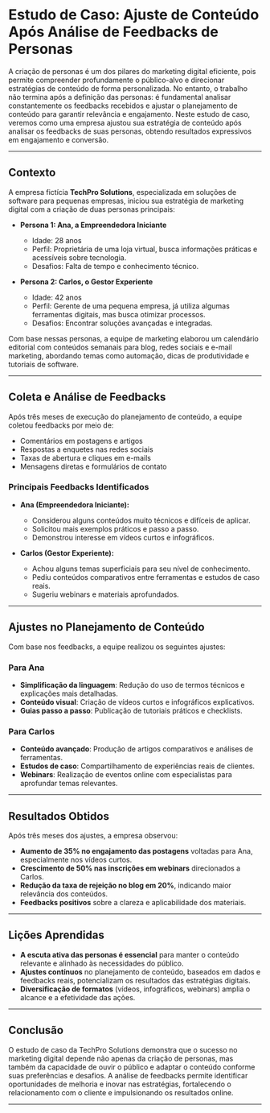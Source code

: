 
# Estudo de Caso: Ajuste de Conteúdo Após Análise de Feedbacks de Personas

A criação de personas é um dos pilares do marketing digital eficiente, pois permite compreender profundamente o público-alvo e direcionar estratégias de conteúdo de forma personalizada. No entanto, o trabalho não termina após a definição das personas: é fundamental analisar constantemente os feedbacks recebidos e ajustar o planejamento de conteúdo para garantir relevância e engajamento. Neste estudo de caso, veremos como uma empresa ajustou sua estratégia de conteúdo após analisar os feedbacks de suas personas, obtendo resultados expressivos em engajamento e conversão.

---

## Contexto

A empresa fictícia **TechPro Solutions**, especializada em soluções de software para pequenas empresas, iniciou sua estratégia de marketing digital com a criação de duas personas principais:

- **Persona 1: Ana, a Empreendedora Iniciante**
  - Idade: 28 anos
  - Perfil: Proprietária de uma loja virtual, busca informações práticas e acessíveis sobre tecnologia.
  - Desafios: Falta de tempo e conhecimento técnico.

- **Persona 2: Carlos, o Gestor Experiente**
  - Idade: 42 anos
  - Perfil: Gerente de uma pequena empresa, já utiliza algumas ferramentas digitais, mas busca otimizar processos.
  - Desafios: Encontrar soluções avançadas e integradas.

Com base nessas personas, a equipe de marketing elaborou um calendário editorial com conteúdos semanais para blog, redes sociais e e-mail marketing, abordando temas como automação, dicas de produtividade e tutoriais de software.

---

## Coleta e Análise de Feedbacks

Após três meses de execução do planejamento de conteúdo, a equipe coletou feedbacks por meio de:

- Comentários em postagens e artigos
- Respostas a enquetes nas redes sociais
- Taxas de abertura e cliques em e-mails
- Mensagens diretas e formulários de contato

### Principais Feedbacks Identificados

- **Ana (Empreendedora Iniciante):**
  - Considerou alguns conteúdos muito técnicos e difíceis de aplicar.
  - Solicitou mais exemplos práticos e passo a passo.
  - Demonstrou interesse em vídeos curtos e infográficos.

- **Carlos (Gestor Experiente):**
  - Achou alguns temas superficiais para seu nível de conhecimento.
  - Pediu conteúdos comparativos entre ferramentas e estudos de caso reais.
  - Sugeriu webinars e materiais aprofundados.

---

## Ajustes no Planejamento de Conteúdo

Com base nos feedbacks, a equipe realizou os seguintes ajustes:

### Para Ana

- **Simplificação da linguagem**: Redução do uso de termos técnicos e explicações mais detalhadas.
- **Conteúdo visual**: Criação de vídeos curtos e infográficos explicativos.
- **Guias passo a passo**: Publicação de tutoriais práticos e checklists.

### Para Carlos

- **Conteúdo avançado**: Produção de artigos comparativos e análises de ferramentas.
- **Estudos de caso**: Compartilhamento de experiências reais de clientes.
- **Webinars**: Realização de eventos online com especialistas para aprofundar temas relevantes.

---

## Resultados Obtidos

Após três meses dos ajustes, a empresa observou:

- **Aumento de 35% no engajamento das postagens** voltadas para Ana, especialmente nos vídeos curtos.
- **Crescimento de 50% nas inscrições em webinars** direcionados a Carlos.
- **Redução da taxa de rejeição no blog em 20%**, indicando maior relevância dos conteúdos.
- **Feedbacks positivos** sobre a clareza e aplicabilidade dos materiais.

---

## Lições Aprendidas

- **A escuta ativa das personas é essencial** para manter o conteúdo relevante e alinhado às necessidades do público.
- **Ajustes contínuos** no planejamento de conteúdo, baseados em dados e feedbacks reais, potencializam os resultados das estratégias digitais.
- **Diversificação de formatos** (vídeos, infográficos, webinars) amplia o alcance e a efetividade das ações.

---

## Conclusão

O estudo de caso da TechPro Solutions demonstra que o sucesso no marketing digital depende não apenas da criação de personas, mas também da capacidade de ouvir o público e adaptar o conteúdo conforme suas preferências e desafios. A análise de feedbacks permite identificar oportunidades de melhoria e inovar nas estratégias, fortalecendo o relacionamento com o cliente e impulsionando os resultados online.

---
```